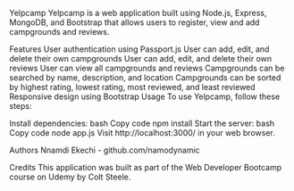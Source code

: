 Yelpcamp
Yelpcamp is a web application built using Node.js, Express, MongoDB, and Bootstrap that allows users to register, view and add campgrounds and reviews.

Features
User authentication using Passport.js
User can add, edit, and delete their own campgrounds
User can add, edit, and delete their own reviews
User can view all campgrounds and reviews
Campgrounds can be searched by name, description, and location
Campgrounds can be sorted by highest rating, lowest rating, most reviewed, and least reviewed
Responsive design using Bootstrap
Usage
To use Yelpcamp, follow these steps:

Install dependencies:
bash
Copy code
npm install
Start the server:
bash
Copy code
node app.js
Visit http://localhost:3000/ in your web browser.

Authors
Nnamdi Ekechi - github.com/namodynamic

Credits
This application was built as part of the Web Developer Bootcamp course on Udemy by Colt Steele.
